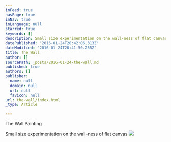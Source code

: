 ```yaml
---
inFeed: true
hasPage: true
inNav: true
inLanguage: null
starred: true
keywords: []
description: Small size experimentation on the wall-ness of flat canvas
datePublished: '2016-01-24T20:42:06.313Z'
dateModified: '2016-01-24T20:41:50.255Z'
title: The Wall
author: []
sourcePath: _posts/2016-01-24-the-wall.md
published: true
authors: []
publisher:
  name: null
  domain: null
  url: null
  favicon: null
url: the-wall/index.html
_type: Article

---
```

The Wall Painting

Small size experimentation on the wall-ness of flat canvas
![](https://the-grid-user-content.s3-us-west-2.amazonaws.com/55f9fc85-7895-4dc8-8505-3a7a7dc9feac.jpg)